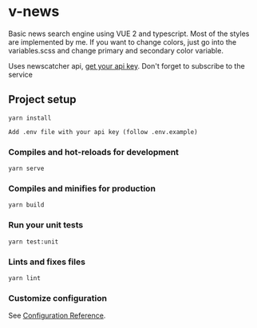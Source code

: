 # v-news

Basic news search engine using VUE 2 and typescript. Most of the styles are implemented by me. If you want to change colors, just go into the variables.scss and change primary and secondary color variable.

Uses newscatcher api, [get your api key](https://rapidapi.com/). Don't forget to subscribe to the service


## Project setup
```
yarn install

Add .env file with your api key (follow .env.example)
```

### Compiles and hot-reloads for development
```
yarn serve
```

### Compiles and minifies for production
```
yarn build
```

### Run your unit tests
```
yarn test:unit
```

### Lints and fixes files
```
yarn lint
```

### Customize configuration
See [Configuration Reference](https://cli.vuejs.org/config/).
